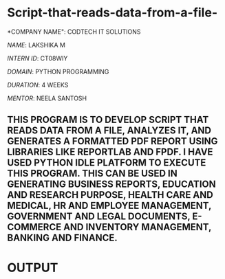# Script-that-reads-data-from-a-file-

*COMPANY NAME": CODTECH IT SOLUTIONS

*NAME*: LAKSHIKA M 

*INTERN ID*: CT08WIY

*DOMAIN*: PYTHON PROGRAMMING

*DURATION*: 4 WEEKS

*MENTOR*: NEELA SANTOSH

## THIS PROGRAM IS TO DEVELOP SCRIPT THAT READS DATA FROM A FILE, ANALYZES IT, AND GENERATES A FORMATTED PDF REPORT USING LIBRARIES LIKE REPORTLAB AND FPDF. I HAVE USED PYTHON IDLE PLATFORM TO EXECUTE THIS PROGRAM. THIS CAN BE USED IN GENERATING BUSINESS REPORTS, EDUCATION AND RESEARCH PURPOSE, HEALTH CARE AND MEDICAL, HR AND EMPLOYEE MANAGEMENT, GOVERNMENT AND LEGAL DOCUMENTS, E-COMMERCE AND INVENTORY MANAGEMENT, BANKING AND FINANCE. 

# OUTPUT

